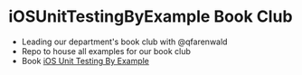 # iOSUnitTestingByExample Book Club

* Leading our department's book club with @qfarenwald
* Repo to house all examples for our book club
* Book [iOS Unit Testing By Example](https://pragprog.com/titles/jrlegios/ios-unit-testing-by-example/)


